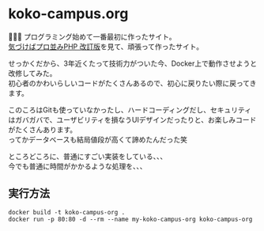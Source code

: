 # koko-campus.org

💖💖💖 プログラミング始めて一番最初に作ったサイト。  
[気づけばプロ並みPHP 改訂版](https://www.ric.co.jp/book/programming/detail/192)を見て、頑張って作ったサイト。  

せっかくだから、3年近くたって技術力がついた今、Docker上で動作させようと改修してみた。  
初心者のかわいらしいコードがたくさんあるので、初心に戻りたい際に戻ってきます。  

このころはGitも使っていなかったし、ハードコーディングだし、セキュリティはガバガバで、ユーザビリティを損なうUIデザインだったりと、お楽しみコードがたくさんあります。  
ってかデータベースも結局値段が高くて諦めたんだった笑  

ところどころに、普通にすごい実装をしている、、、  
今でも普通に時間がかかるような処理を、、、  

## 実行方法

```shell
docker build -t koko-campus-org .
docker run -p 80:80 -d --rm --name my-koko-campus-org koko-campus-org
```
